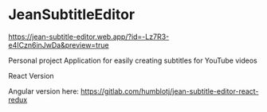 # JeanSubtitleEditor

https://jean-subtitle-editor.web.app/?id=-Lz7R3-e4ICzn6inJwDa&preview=true

Personal project
Application for easily creating subtitles for YouTube videos

React Version

Angular version here:
https://gitlab.com/humblotj/jean-subtitle-editor-react-redux
